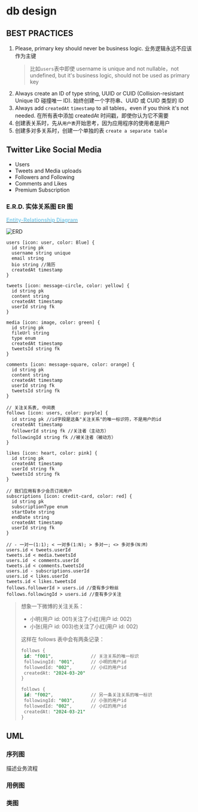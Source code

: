 # db design

## BEST PRACTICES

1. Please, primary key should never be business logic. 业务逻辑永远不应该作为主键
   > 比如`users`表中即使 username is unique and not nullable，not undefined, but it's business logic, should not be used as primary key
2. Always create an ID of type string, UUID or CUID (Collision-resistant Unique ID 碰撞唯一 ID). 始终创建一个字符串、UUID 或 CUID 类型的 ID
3. Always add `createdAt` `timestamp` to all tables，even if you think it's not needed. 在所有表中添加 createdAt 时间戳，即使你认为它不需要
4. 创建表关系时，先从`用户表`开始思考，因为应用程序的使用者是用户
5. 创建多对多关系时，创建一个单独的表 `create a separate table`

## Twitter Like Social Media

- Users
- Tweets and Media uploads
- Followers and Following
- Comments and Likes
- Premium Subscription

### E.R.D. 实体关系图 ER 图

[<strong style="color: skyblue;">Entity-Relationship Diagram</strong>](https://app.eraser.io/dashboard/all)

![ERD](https://ulooklikeamovie.oss-cn-beijing.aliyuncs.com/img/image-20250302022718932.png)

```eraser.io
users [icon: user, color: Blue] {
  id string pk
  username string unique
  email string
  bio string //简历
  createdAt timestamp
}

tweets [icon: message-circle, color: yellow] {
  id string pk
  content string
  createdAt timestamp
  userId string fk
}

media [icon: image, color: green] {
  id string pk
  fileUrl string
  type enum
  createdAt timestamp
  tweetsId string fk
}

comments [icon: message-square, color: orange] {
  id string pk
  content string
  createdAt timestamp
  userId string fk
  tweetsId string fk
}

// 关注关系表, 中间表
follows [icon: users, color: purple] {
  id string pk //id字段是这条"关注关系"的唯一标识符，不是用户的id
  createdAt timestamp
  followerId string fk //关注者（主动方）
  followingId string fk //被关注者（被动方）
}

likes [icon: heart, color: pink] {
  id string pk
  createdAt timestamp
  userId string fk
  tweetsId string fk
}

// 我们应用有多少会员订阅用户
subscriptions [icon: credit-card, color: red] {
  id string pk
  subscriptionType enum
  startDate string
  endDate string
  createdAt timestamp
  userId string fk
}

// - 一对一(1:1); < 一对多(1:N); > 多对一; <> 多对多(N:M)
users.id < tweets.userId
tweets.id < media.tweetsId
users.id  < comments.userId
tweets.id < comments.tweetsId
users.id - subscriptions.userId
users.id < likes.userId
tweets.id < likes.tweetsId
follows.followerId > users.id //查有多少粉丝
follows.followingId > users.id //查有多少关注
```

> 想象一下微博的关注关系：
>
> - 小明(用户 id: 001)关注了小红(用户 id: 002)
> - 小张(用户 id: 003)也关注了小红(用户 id: 002)
>
> 这样在 follows 表中会有两条记录：
>
> ```sql
> follows {
>  id: "f001",              // 关注关系的唯一标识
>  followingId: "001",      // 小明的用户id
>  followedId: "002",       // 小红的用户id
>  createdAt: "2024-03-20"
> }
>
> follows {
>  id: "f002",              // 另一条关注关系的唯一标识
>  followingId: "003",      // 小张的用户id
>  followedId: "002",       // 小红的用户id
>  createdAt: "2024-03-21"
> }
> ```

## UML

### 序列图

描述业务流程

### 用例图

### 类图
